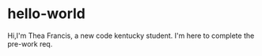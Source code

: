# hello-world

Hi,I'm Thea Francis, a new code kentucky student. I'm here to complete the pre-work req.

